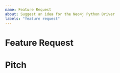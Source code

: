```yaml
---
name: Feature Request
about: Suggest an idea for the Neo4j Python Driver
labels: "feature request"
---
```


<!--
    If you are an Enterprise customer, you might want to head over to our
    [Customer Support Portal](https://support.neo4j.com/).
-->

<!--
    If you are unsure about the usage of the driver, this issue tracker is not
    the right place to ask. Please use one of the following channels instead:

    - Neo4j Online Community: https://community.neo4j.com/
    - StackOverflow: https://stackoverflow.com/questions/tagged/neo4j+python
    - Discord: https://discord.gg/neo4j
    - Neo4j Support Portal if you are an enterprise customer:
      https://support.neo4j.com/

    or check the documentation:

    - API documentation: https://neo4j.com/docs/api/python-driver/current/
    - Driver manual: https://neo4j.com/docs/python-manual/current/
-->

<!--
    Make sure you've searched the issue tracker for similar issues first.
-->

# Feature Request
<!-- a brief description of what's requested -->

# Pitch
<!-- elaborate on the feature request and why it would be beneficial -->

